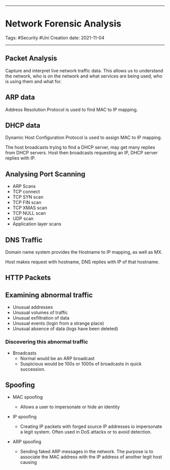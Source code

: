 -----------------------------------------------
# Network Forensic Analysis
Tags:  #Security #Uni 
Creation date: 2021-11-04

-----------------------------------------------

## Packet Analysis

Capture and interpret live network traffic data. This allows us to understand the network, who is on the network and what services are being used, who is using them and what for.

## ARP data

Address Resolution Protocol is used to find MAC to IP mapping.

## DHCP data

Dynamic Host Configuration Protocol is used to assign MAC to IP mapping.

The host broadcasts trying to find a DHCP server, may get many replies from DHCP servers. Host then broadcasts requesting an IP, DHCP server replies with IP.

## Analysing Port Scanning

- ARP Scans
- TCP connect
- TCP SYN scan
- TCP FIN scan
- TCP XMAS scan
- TCP NULL scan
- UDP scan
- Application layer scans

## DNS Traffic

Domain name system provides the Hostname to IP mapping, as well as MX.

Host makes request with hostname, DNS replies with IP of that hostname.

## HTTP Packets

## Examining abnormal traffic

- Unusual addresses
- Unusual volumes of traffic
- Unusual exfiltration of data
- Unusual events (login from a strange place)
- Unusual absence of data (logs have been deleted)

### Discovering this abnormal traffic

- Broadcasts
	- Normal would be an ARP broadcast
	- Suspicious would be 100s or 1000s of broadcasts in quick succession.


## Spoofing

- MAC spoofing
	- Allows a user to impersonate or hide an identity

- IP spoofing
	- Creating IP packets with forged source IP addresses io impersonate a legit system. Often used in DoS attacks or to avoid detection.

- ARP spoofing
	- Sending faked ARP messages in the network. The purpose is to associate the MAC address with the IP address of another legit host causing 
